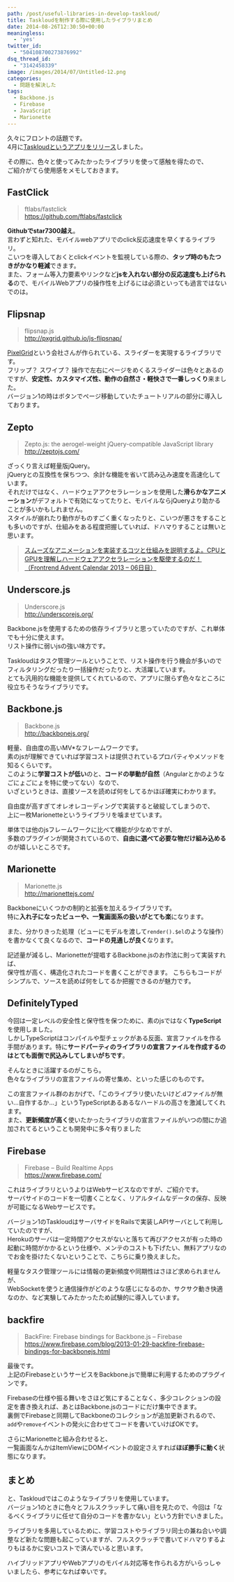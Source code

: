 ```yaml
---
path: /post/useful-libraries-in-develop-taskloud/
title: Taskloudを制作する際に使用したライブラリまとめ
date: 2014-08-26T12:30:50+00:00
meaningless:
  - 'yes'
twitter_id:
  - "504108700273876992"
dsq_thread_id:
  - "3142458339"
image: /images/2014/07/Untitled-12.png
categories:
  - 問題を解決した
tags:
  - Backbone.js
  - Firebase
  - JavaScript
  - Marionette
---
```

久々にフロントの話題です。  
4月に[Taskloudというアプリをリリース](/post/release-taskloud/)しました。

その際に、色々と使ってみたかったライブラリを使って感触を得たので、  
ご紹介がてら使用感をメモしておきます。

<!--more-->

FastClick
----------------------------------------

> ftlabs/fastclick  
> <https://github.com/ftlabs/fastclick>

**Githubでstar7300越え**。  
言わずと知れた、モバイルwebアプリでのclick反応速度を早くするライブラリ。  
こいつを導入しておくとclickイベントを監視している際の、**タップ時のもたつきがかなり軽減**できます。  
また、フォーム等入力要素やリンクなど**jsを入れない部分の反応速度も上げられる**ので、モバイルWebアプリの操作性を上げるには必須といっても過言ではないでのは。

Flipsnap
----------------------------------------

> flipsnap.js  
> <http://pxgrid.github.io/js-flipsnap/>

[PixelGrid](http://www.pxgrid.com/)という会社さんが作られている、スライダーを実現するライブラリです。  
フリップ？ スワイプ？ 操作で左右にページをめくるスライダーは色々とあるのですが、**安定性、カスタマイズ性、動作の自然さ・軽快さで一番しっくり**来ました。  
バージョン1の時はボタンでページ移動していたチュートリアルの部分に導入しております。

Zepto
----------------------------------------

> Zepto.js: the aerogel-weight jQuery-compatible JavaScript library  
> <http://zeptojs.com/>

ざっくり言えば軽量版jQuery。  
jQueryとの互換性を保ちつつ、余計な機能を省いて読み込み速度を高速化しています。  
それだけではなく、ハードウェアアクセラレーションを使用した**滑らかなアニメーション**がデフォルトで有効になってたりと、モバイルならjQueryより助かることが多いかもしれません。  
スタイルが崩れたり動作がものすごく重くなったりと、こいつが悪さをすることも多いのですが、仕組みをある程度把握していれば、ドハマりすることは無いと思います。

> [スムーズなアニメーションを実装するコツと仕組みを説明するよ。CPUとGPUを理解しハードウェアアクセラレーションを駆使するのだ！（Frontrend Advent Calendar 2013 – 06日目）](http://ginpen.com/2013/12/06/hardware-acceleration/#.U_i-BNeIRLA.twitter)

Underscore.js
----------------------------------------

> Underscore.js  
> <http://underscorejs.org/>

Backbone.jsを使用するための依存ライブラリと思っていたのですが、これ単体でも十分に使えます。  
リスト操作に弱いjsの強い味方です。

Taskloudはタスク管理ツールということで、リスト操作を行う機会が多いのでフィルタリングだったり一括操作だったりと、大活躍しています。  
とても汎用的な機能を提供してくれているので、アプリに限らず色々なところに役立ちそうなライブラリです。

Backbone.js
----------------------------------------

> Backbone.js  
> <http://backbonejs.org/>

軽量、自由度の高いMV*なフレームワークです。  
素のjsが理解できていれば学習コストは提供されているプロパティやメソッドを知るくらいです。  
このように**学習コストが低い**のと、**コードの挙動が自然**（Angularとかのようなごにょごにょを特に使ってない）なので、  
いざというときは、直接ソースを読めば何をしてるかほぼ確実にわかります。

自由度が高すぎてオレオレコーディングで実装すると破綻してしまうので、  
上に一枚Marionetteというライブラリを噛ませています。

単体では他のjsフレームワークに比べて機能が少なめですが、  
多数のプラグインが開発されているので、**自由に選べて必要な物だけ組み込める**のが嬉しいところです。

Marionette
----------------------------------------

> Marionette.js  
> <http://marionettejs.com/>

Backboneにいくつかの制約と拡張を加えるライブラリです。  
特に**入れ子になったビューや、一覧画面系の扱いがとても楽**になります。

また、分かりきった処理（ビューにモデルを渡して`render().$el`のような操作）を書かなくて良くなるので、**コードの見通しが良く**なります。

記述量が減るし、Marionetteが提唱するBackbone.jsのお作法に則って実装すれば、  
保守性が高く、構造化されたコードを書くことができます。 こちらもコードがシンプルで、ソースを読めば何をしてるか把握できるのが魅力です。

DefinitelyTyped
----------------------------------------

> 
今回は一定レベルの安全性と保守性を保つために、素のjsではなく**TypeScript**を使用しました。  
しかしTypeScriptはコンパイルや型チェックがある反面、宣言ファイルを作る手間があります。特に**サードパーティのライブラリの宣言ファイルを作成するのはとても面倒で尻込みしてしまいがちです**。

そんなときに活躍するのがこちら。  
色々なライブラリの宣言ファイルの寄せ集め、といった感じのものです。

この宣言ファイル群のおかげで、「このライブラリ使いたいけど.dファイルが無い…自作するか…」というTypeScriptあるあるなハードルの高さを激減してくれます。  
また、**更新頻度が高く**使いたかったライブラリの宣言ファイルがいつの間にか追加されてるということも開発中に多々有りました

Firebase
----------------------------------------

> Firebase – Build Realtime Apps  
> <https://www.firebase.com/>

これはライブラリというよりはWebサービスなのですが、ご紹介です。  
サーバサイドのコードを一切書くことなく、リアルタイムなデータの保存、反映が可能になるWebサービスです。

バージョン1のTaskloudはサーバサイドをRailsで実装しAPIサーバとして利用していたのですが、  
Herokuのサーバは一定時間アクセスがないと落ちて再びアクセスが有った時の起動に時間がかかるという仕様や、メンテのコストも下げたい、無料アプリなのでお金を掛けたくないということで、こちらに乗り換えました。

軽量なタスク管理ツールには情報の更新頻度や同期性はさほど求められませんが、  
WebSocketを使うと通信操作がどのような感じになるのか、サクサク動き快適なのか、など実験してみたかったため試験的に導入しています。

backfire
----------------------------------------

> BackFire: Firebase bindings for Backbone.js – Firebase  
> <https://www.firebase.com/blog/2013-01-29-backfire-firebase-bindings-for-backbonejs.html>

最後です。  
上記のFirebaseというサービスをBackbone.jsで簡単に利用するためのプラグインです。

Firebaseの仕様や振る舞いをさほど気にすることなく、多少コレクションの設定を書き換えれば、あとはBackbone.jsのコードにだけ集中できます。  
裏側でFirebaseと同期してBackboneのコレクションが追加更新されるので、`add`や`remove`イベントの発火に合わせてコードを書いていけばOKです。

さらにMarionetteと組み合わせると、  
一覧画面なんかはItemViewにDOMイベントの設定さえすれば**ほぼ勝手に動く**状態になります。

まとめ
----------------------------------------

と、Taskloudではこのようなライブラリを使用しています。  
バージョン1のときに色々とフルスクラッチして痛い目を見たので、今回は「なるべくライブラリに任せて自分のコードを書かない」という方針でいきました。

ライブラリを多用しているために、学習コストやライブラリ同士の兼ね合いや調整など新たな問題も起こっていますが、フルスクラッチで書いてドハマりするよりもはるかに安いコストで済んでいると思います。

ハイブリッドアプリやWebアプリのモバイル対応等を作られる方がいらっしゃいましたら、参考になれば幸いです。
